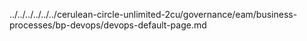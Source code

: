 ../../../../../../cerulean-circle-unlimited-2cu/governance/eam/business-processes/bp-devops/devops-default-page.md